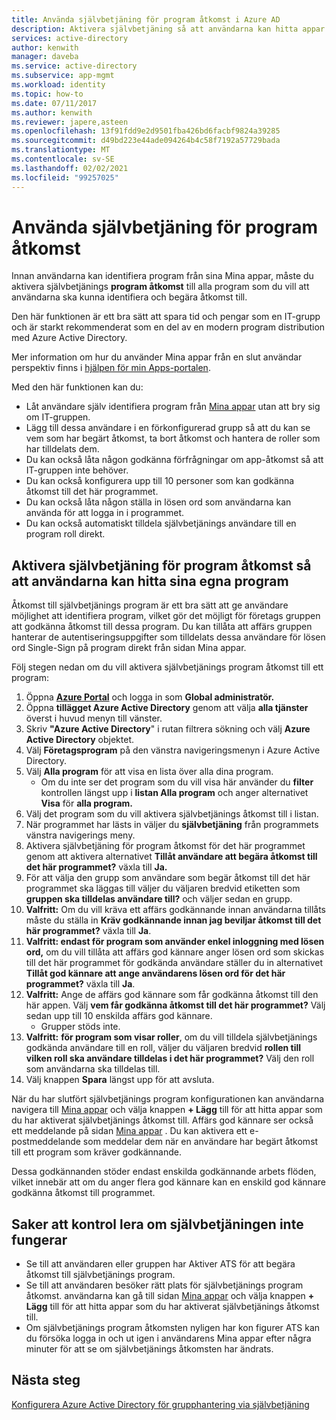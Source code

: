 ```yaml
---
title: Använda självbetjäning för program åtkomst i Azure AD
description: Aktivera självbetjäning så att användarna kan hitta appar i Azure AD
services: active-directory
author: kenwith
manager: daveba
ms.service: active-directory
ms.subservice: app-mgmt
ms.workload: identity
ms.topic: how-to
ms.date: 07/11/2017
ms.author: kenwith
ms.reviewer: japere,asteen
ms.openlocfilehash: 13f91fdd9e2d9501fba426bd6facbf9824a39285
ms.sourcegitcommit: d49bd223e44ade094264b4c58f7192a57729bada
ms.translationtype: MT
ms.contentlocale: sv-SE
ms.lasthandoff: 02/02/2021
ms.locfileid: "99257025"
---
```

# <a name="how-to-use-self-service-application-access"></a>Använda självbetjäning för program åtkomst

Innan användarna kan identifiera program från sina Mina appar, måste du aktivera självbetjänings **program åtkomst** till alla program som du vill att användarna ska kunna identifiera och begära åtkomst till.

Den här funktionen är ett bra sätt att spara tid och pengar som en IT-grupp och är starkt rekommenderat som en del av en modern program distribution med Azure Active Directory.

Mer information om hur du använder Mina appar från en slut användar perspektiv finns i [hjälpen för min Apps-portalen](../user-help/my-apps-portal-end-user-access.md).

Med den här funktionen kan du:

-   Låt användare själv identifiera program från [Mina appar](https://myapps.microsoft.com/) utan att bry sig om IT-gruppen.
-   Lägg till dessa användare i en förkonfigurerad grupp så att du kan se vem som har begärt åtkomst, ta bort åtkomst och hantera de roller som har tilldelats dem.
-   Du kan också låta någon godkänna förfrågningar om app-åtkomst så att IT-gruppen inte behöver.
-   Du kan också konfigurera upp till 10 personer som kan godkänna åtkomst till det här programmet.
-   Du kan också låta någon ställa in lösen ord som användarna kan använda för att logga in i programmet.
-   Du kan också automatiskt tilldela självbetjänings användare till en program roll direkt.

## <a name="enable-self-service-application-access-to-allow-users-to-find-their-own-applications"></a>Aktivera självbetjäning för program åtkomst så att användarna kan hitta sina egna program

Åtkomst till självbetjänings program är ett bra sätt att ge användare möjlighet att identifiera program, vilket gör det möjligt för företags gruppen att godkänna åtkomst till dessa program. Du kan tillåta att affärs gruppen hanterar de autentiseringsuppgifter som tilldelats dessa användare för lösen ord Single-Sign på program direkt från sidan Mina appar.

Följ stegen nedan om du vill aktivera självbetjänings program åtkomst till ett program:
1. Öppna [**Azure Portal**](https://portal.azure.com/) och logga in som **Global administratör.**
2. Öppna **tillägget Azure Active Directory** genom att välja **alla tjänster** överst i huvud menyn till vänster.
3. Skriv **"Azure Active Directory**" i rutan filtrera sökning och välj **Azure Active Directory** objektet.
4. Välj **Företagsprogram** på den vänstra navigeringsmenyn i Azure Active Directory.
5. Välj **Alla program** för att visa en lista över alla dina program.
   * Om du inte ser det program som du vill visa här använder du **filter** kontrollen längst upp i **listan Alla program** och anger alternativet **Visa** för **alla program.**
6. Välj det program som du vill aktivera självbetjänings åtkomst till i listan.
7. När programmet har lästs in väljer du **självbetjäning** från programmets vänstra navigerings meny.
8. Aktivera självbetjäning för program åtkomst för det här programmet genom att aktivera alternativet **Tillåt användare att begära åtkomst till det här programmet?** växla till **Ja.**
9. För att välja den grupp som användare som begär åtkomst till det här programmet ska läggas till väljer du väljaren bredvid etiketten som **gruppen ska tilldelas användare till?** och väljer sedan en grupp.
10. **Valfritt:** Om du vill kräva ett affärs godkännande innan användarna tillåts måste du ställa in **Kräv godkännande innan jag beviljar åtkomst till det här programmet?** växla till **Ja**.
11. **Valfritt: endast för program som använder enkel inloggning med lösen ord,** om du vill tillåta att affärs god kännare anger lösen ord som skickas till det här programmet för godkända användare ställer du in alternativet **Tillåt god kännare att ange användarens lösen ord för det här programmet?** växla till **Ja**.
12. **Valfritt:** Ange de affärs god kännare som får godkänna åtkomst till den här appen. Välj **vem får godkänna åtkomst till det här programmet?** Välj sedan upp till 10 enskilda affärs god kännare.
    * Grupper stöds inte.
13. **Valfritt:** **för program som visar roller**, om du vill tilldela självbetjänings godkända användare till en roll, väljer du väljaren bredvid **rollen till vilken roll ska användare tilldelas i det här programmet?** Välj den roll som användarna ska tilldelas till.
14. Välj knappen **Spara** längst upp för att avsluta.

När du har slutfört självbetjänings program konfigurationen kan användarna navigera till [Mina appar](https://myapps.microsoft.com/) och välja knappen **+ Lägg** till för att hitta appar som du har aktiverat självbetjänings åtkomst till. Affärs god kännare ser också ett meddelande på sidan [Mina appar](https://myapps.microsoft.com/) . Du kan aktivera ett e-postmeddelande som meddelar dem när en användare har begärt åtkomst till ett program som kräver godkännande. 

Dessa godkännanden stöder endast enskilda godkännande arbets flöden, vilket innebär att om du anger flera god kännare kan en enskild god kännare godkänna åtkomst till programmet.

## <a name="things-to-check-if-self-service-isnt-working"></a>Saker att kontrol lera om självbetjäningen inte fungerar
-   Se till att användaren eller gruppen har Aktiver ATS för att begära åtkomst till självbetjänings program.
-   Se till att användaren besöker rätt plats för självbetjänings program åtkomst. användarna kan gå till sidan [Mina appar](https://myapps.microsoft.com/) och välja knappen **+ Lägg** till för att hitta appar som du har aktiverat självbetjänings åtkomst till.
-   Om självbetjänings program åtkomsten nyligen har kon figurer ATS kan du försöka logga in och ut igen i användarens Mina appar efter några minuter för att se om självbetjänings åtkomsten har ändrats.

## <a name="next-steps"></a>Nästa steg
[Konfigurera Azure Active Directory för grupphantering via självbetjäning](../enterprise-users/groups-self-service-management.md)
